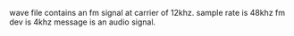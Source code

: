 wave file contains an fm signal at carrier of 12khz.
sample rate is 48khz
fm dev is 4khz
message is an audio signal.
